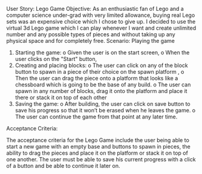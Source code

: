 User Story: Lego Game
Objective:
As an enthusiastic fan of Lego and a computer science under-grad with very limited allowance, buying real Lego sets was an expensive choice which I chose to give up. I decided to use the virtual 3d Lego game which I can play whenever I want and create unlimited number and any possible types of pieces and without taking up any physical space and for completely free.
Scenario: Playing the game
1.	Starting the game:
o	Given the user is on the start screen,
o	When the user clicks on the "Start" button,
2.	Creating and placing blocks:
o	The user can click on any of the block button to spawn in a piece of their choice on the spawn platform ,
o	Then the user can drag the piece onto a platform that looks like a chessboard which is going to be the base of any build.
o	The user can spawn in any number of blocks, drag it onto the platform and place it there or stack it on top of each other
3.	Saving the game:
o	After building, the user can click on save button to save his progress so that it won’t be erased when he leaves the game.
o	The user can continue the game from that point at any later time.


Acceptance Criteria: 
 
The acceptance criteria for the Lego Game include the user being able to start a new game with an empty base and buttons to spawn in pieces, the ability to drag the pieces and place it on the platform or stack it on top of one another. The user must be able to save his current progress with a click of a button and be able to continue it later on.

